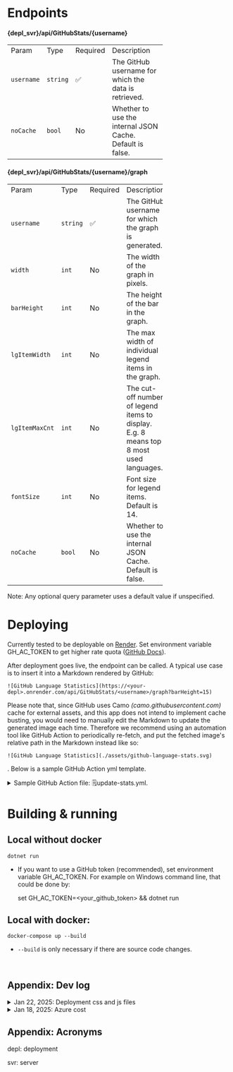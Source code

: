 # Endpoints

#### {depl_svr}/api/GitHubStats/{username}
<table style="max-width: 70%; width: auto; border-collapse: collapse;">
  <tbody>
    <tr>
      <td>Param</td>
      <td>Type</td>
      <td>Required</td>
      <td>Description</td>
    </tr>
    <tr>
      <td><code>username</code></td>
      <td><code>string</code></td>
      <td>✅</td>
      <td>The GitHub username for which the data is retrieved.</td>
    </tr>
    <tr>
      <td><code>noCache</code></td>
      <td><code>bool</code></td>
      <td>No</td>
      <td>Whether to use the internal JSON Cache. Default is false.</td>
    </tr>
  </tbody>
</table>

#### {depl_svr}/api/GitHubStats/{username}/graph
<table style="max-width: 70%; width: auto; border-collapse: collapse;">
  <tbody>
    <tr>
      <td>Param</td>
      <td>Type</td>
      <td>Required</td>
      <td>Description</td>
    </tr>
    <tr>
      <td><code>username</code></td>
      <td><code>string</code></td>
      <td>✅</td>
      <td>The GitHub username for which the graph is generated.</td>
    </tr>
    <tr>
      <td><code>width</code></td>
      <td><code>int</code></td>
      <td>No</td>
      <td>The width of the graph in pixels.</td>
    </tr>
    <tr>
      <td><code>barHeight</code></td>
      <td><code>int</code></td>
      <td>No</td>
      <td>The height of the bar in the graph.</td>
    </tr>
    <tr>
      <td><code>lgItemWidth</code></td>
      <td><code>int</code></td>
      <td>No</td>
      <td>The max width of individual legend items in the graph.</td>
    </tr>
    <tr>
      <td><code>lgItemMaxCnt</code></td>
      <td><code>int</code></td>
      <td>No</td>
      <td>The cut-off number of legend items to display. E.g. 8 means top 8 most used languages.</td>
    </tr>
    <tr>
      <td><code>fontSize</code></td>
      <td><code>int</code></td>
      <td>No</td>
      <td>Font size for legend items. Default is 14.</td>
    </tr>
    <tr>
      <td><code>noCache</code></td>
      <td><code>bool</code></td>
      <td>No</td>
      <td>Whether to use the internal JSON Cache. Default is false.</td>
    </tr>
  </tbody>
</table>

Note: Any optional query parameter uses a default value if unspecified.

# Deploying

Currently tested to be deployable on [Render](https://render.com/). Set environment variable GH_AC_TOKEN to get higher rate quota ([GitHub Docs](https://docs.github.com/en/rest/rate-limit/rate-limit?apiVersion=2022-11-28)).

After deployment goes live, the endpoint can be called. A typical use case is to insert it into a Markdown rendered by GitHub:
  
  ```
  ![GitHub Language Statistics](https://<your-depl>.onrender.com/api/GitHubStats/<username>/graph?barHeight=15)
  ```

Please note that, since GitHub uses Camo *(camo.githubusercontent.com)* cache for external assets, and this app does not intend to implement cache busting, you would need to manually edit the Markdown to update the generated image each time. Therefore we recommend using an automation tool like GitHub Action to periodically re-fetch, and put the fetched image's relative path in the Markdown instead like so:
  ```
  ![GitHub Language Statistics](./assets/github-language-stats.svg)
  ```
. Below is a sample GitHub Action yml template.

<details>
<summary>Sample GitHub Action file: 🗒️update-stats.yml.</summary>

    name: Update GitHub Language Stats

    on:
      schedule:
        - cron: '0 */24 * * *' # Run every 24 hours
      workflow_dispatch:       # Allow manual trigger

    permissions:
      contents: write

    jobs:
      update-stats:
        runs-on: ubuntu-latest
        steps:
          - uses: actions/checkout@v4

          - name: Fetch stats from gitpeek-lang
            run: |
              mkdir -p assets
              curl "https://<your-depl>.onrender.com/api/GitHubStats/<username>/graph?barHeight=15" > assets/github-language-stats.svg

          - name: Commit and push if changed
            run: |
              git config user.name github-actions
              git config user.email github-actions@github.com
              git add assets/github-language-stats.svg
              git diff --quiet && git diff --staged --quiet || git commit -m "Update GitHub language stats"
              git push
</details>


# Building & running

## Local without docker

`dotnet run`

- If you want to use a GitHub token (recommended), set environment variable GH_AC_TOKEN. For example on Windows command line, that could be done by:

    set GH_AC_TOKEN=<your_github_token> && dotnet run

## Local with docker:

`docker-compose up --build`

- `--build` is only necessary if there are source code changes.


<br>

## Appendix: Dev log
<details>
<summary>Jan 22, 2025: Deployment css and js files</summary>
It seems we need to use smth like Libman to restore dependencies such as bootstrap.bundle.min.js before deploying through a provide like render.com. Also need to correct paths in `_Layout.cshtml`. Otherwise there will be 404s when retrieving them.
</details>

<details>
<summary>Jan 18, 2025: Azure cost</summary>
I only have 1 API Management rule and 1 App Service. Azure's predicted cost is $68.71 per about a month. This probably be good for bulk management but will not be worth it for micro apps like this one.
<br>
<img alt="screenshot" src="https://live.staticflickr.com/65535/54269434801_40f2951791_b.jpg" width="320">

</details>

## Appendix: Acronyms

depl: deployment

svr: server
